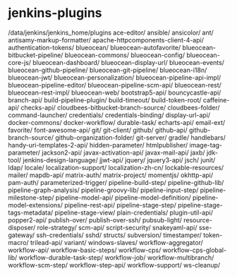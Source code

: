 # jenkins-plugins
/data/jenkins/jenkins_home/plugins
ace-editor/
ansible/
ansicolor/
ant/
antisamy-markup-formatter/
apache-httpcomponents-client-4-api/
authentication-tokens/
blueocean/
blueocean-autofavorite/
blueocean-bitbucket-pipeline/
blueocean-commons/
blueocean-config/
blueocean-core-js/
blueocean-dashboard/
blueocean-display-url/
blueocean-events/
blueocean-github-pipeline/
blueocean-git-pipeline/
blueocean-i18n/
blueocean-jwt/
blueocean-personalization/
blueocean-pipeline-api-impl/
blueocean-pipeline-editor/
blueocean-pipeline-scm-api/
blueocean-rest/
blueocean-rest-impl/
blueocean-web/
bootstrap5-api/
bouncycastle-api/
branch-api/
build-pipeline-plugin/
build-timeout/
build-token-root/
caffeine-api/
checks-api/
cloudbees-bitbucket-branch-source/
cloudbees-folder/
command-launcher/
credentials/
credentials-binding/
display-url-api/
docker-commons/
docker-workflow/
durable-task/
echarts-api/
email-ext/
favorite/
font-awesome-api/
git/
git-client/
github/
github-api/
github-branch-source/
github-organization-folder/
git-server/
gradle/
handlebars/
handy-uri-templates-2-api/
hidden-parameter/
htmlpublisher/
image-tag-parameter/
jackson2-api/
javax-activation-api/
javax-mail-api/
jaxb/
jdk-tool/
jenkins-design-language/
jjwt-api/
jquery/
jquery3-api/
jsch/
junit/
ldap/
locale/
localization-support/
localization-zh-cn/
lockable-resources/
mailer/
mapdb-api/
matrix-auth/
matrix-project/
momentjs/
okhttp-api/
pam-auth/
parameterized-trigger/
pipeline-build-step/
pipeline-github-lib/
pipeline-graph-analysis/
pipeline-groovy-lib/
pipeline-input-step/
pipeline-milestone-step/
pipeline-model-api/
pipeline-model-definition/
pipeline-model-extensions/
pipeline-rest-api/
pipeline-stage-step/
pipeline-stage-tags-metadata/
pipeline-stage-view/
plain-credentials/
plugin-util-api/
popper2-api/
publish-over/
publish-over-ssh/
pubsub-light/
resource-disposer/
role-strategy/
scm-api/
script-security/
snakeyaml-api/
sse-gateway/
ssh-credentials/
sshd/
structs/
subversion/
timestamper/
token-macro/
trilead-api/
variant/
windows-slaves/
workflow-aggregator/
workflow-api/
workflow-basic-steps/
workflow-cps/
workflow-cps-global-lib/
workflow-durable-task-step/
workflow-job/
workflow-multibranch/
workflow-scm-step/
workflow-step-api/
workflow-support/
ws-cleanup/
